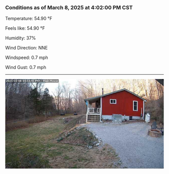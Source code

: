 ### Conditions as of March 8, 2025 at 4:02:00 PM CST 

Temperature: 54.90 &deg;F

Feels like: 54.90 &deg;F

Humidity: 37%

Wind Direction: NNE

Windspeed: 0.7 mph

Wind Gust: 0.7 mph

---

<img src="./images/latest.jpeg"/>

